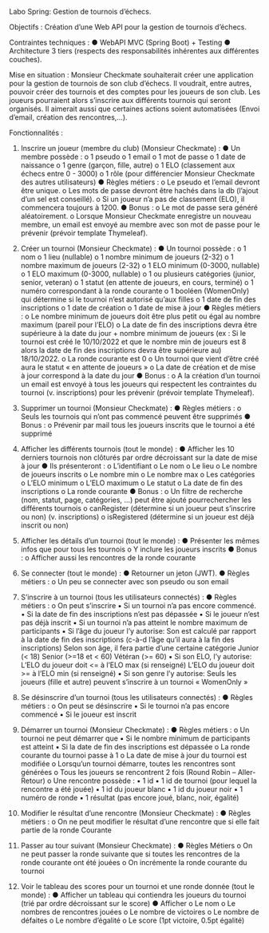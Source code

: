 Labo Spring: Gestion de tournois d’échecs.

Objectifs : Création d’une Web API pour la gestion de tournois d’échecs.

Contraintes techniques :
● WebAPI MVC (Spring Boot) + Testing
● Architecture 3 tiers (respects des responsabilités inhérentes aux différentes 
couches).

Mise en situation :
Monsieur Checkmate souhaiterait créer une application pour la gestion de tournois de son 
club d’échecs. Il voudrait, entre autres, pouvoir créer des tournois et des comptes pour les 
joueurs de son club. Les joueurs pourraient alors s’inscrire aux différents tournois qui seront 
organisés. Il aimerait aussi que certaines actions soient automatisées (Envoi d’email, 
création des rencontres,…).

Fonctionnalités :
1. Inscrire un joueur (membre du club) (Monsieur Checkmate) :
● Un membre possède :
o 1 pseudo
o 1 email
o 1 mot de passe
o 1 date de naissance
o 1 genre (garçon, fille, autre)
o 1 ELO (classement aux échecs entre 0 - 3000)
o 1 rôle (pour différencier Monsieur Checkmate des autres utilisateurs)
● Règles métiers :
o Le pseudo et l’email devront être unique.
o Les mots de passe devront être hachés dans la db (l’ajout d’un sel est conseillé).
o Si un joueur n’a pas de classement (ELO), il commencera toujours à 1200.
● Bonus :
o Le mot de passe sera généré aléatoirement.
o Lorsque Monsieur Checkmate enregistre un nouveau membre, un email est envoyé au membre avec son mot de passe pour le prévenir (prévoir template Thymeleaf).

2. Créer un tournoi (Monsieur Checkmate) :
● Un tournoi possède :
o 1 nom
o 1 lieu (nullable)
o 1 nombre minimum de joueurs (2-32)
o 1 nombre maximum de joueurs (2-32)
o 1 ELO minimum (0-3000, nullable)
o 1 ELO maximum (0-3000, nullable)
o 1 ou plusieurs catégories (junior, senior, veteran)
o 1 statut (en attente de joueurs, en cours, terminé)
o 1 numéro correspondant à la ronde courante
o 1 booléen (WomenOnly) qui détermine si le tournoi n’est autorisé qu’aux filles
o 1 date de fin des inscriptions
o 1 date de création
o 1 date de mise à jour
● Règles métiers :
o Le nombre minimum de joueurs doit être plus petit ou égal au nombre maximum (pareil pour l’ELO)
o La date de fin des inscriptions devra être supérieure à la date du jour + nombre minimum de joueurs (ex : Si le tournoi est créé le 10/10/2022 et que le nombre min de joueurs est 8 alors la date de fin des inscriptions devra être supérieure au) 18/10/2022.
o La ronde courante est 0
o Un tournoi que vient d’être créé aura le statut « en attente de joueurs »
o La date de création et de mise à jour correspond à la date du jour
● Bonus :
o A la création d’un tournoi un email est envoyé à tous les joueurs qui respectent les contraintes du tournoi (v. inscriptions) pour les prévenir (prévoir template Thymeleaf).


3. Supprimer un tournoi (Monsieur Checkmate) :
● Règles métiers :
o Seuls les tournois qui n’ont pas commencé peuvent être supprimés
● Bonus :
o Prévenir par mail tous les joueurs inscrits que le tournoi a été supprimé


4. Afficher les différents tournois (tout le monde) :
● Afficher les 10 derniers tournois non clôturés par ordre décroissant sur la date de 
mise à jour
● Ils présenteront :
o L’identifiant
o Le nom
o Le lieu
o Le nombre de joueurs inscrits
o Le nombre min
o Le nombre max
o Les catégories
o L’ELO minimum
o L’ELO maximum
o Le statut
o La date de fin des inscriptions
o La ronde courante
● Bonus :
o Un filtre de recherche (nom, statut, page, catégories, …) peut être ajouté pourrechercher les différents tournois
o canRegister (détermine si un joueur peut s’inscrire ou non) (v. inscriptions)
o isRegistered (détermine si un joueur est déjà inscrit ou non)


5. Afficher les détails d’un tournoi (tout le monde) :
● Présenter les mêmes infos que pour tous les tournois
o Y inclure les joueurs inscrits
● Bonus :
o Afficher aussi les rencontres de la ronde courante


6. Se connecter (tout le monde) :
● Retourner un jeton (JWT).
● Règles métiers :
o Un peu se connecter avec son pseudo ou son email


7. S’inscrire à un tournoi (tous les utilisateurs connectés) :
● Règles métiers :
o On peut s’inscrire
▪ Si un tournoi n’a pas encore commencé.
▪ Si la date de fin des inscriptions n’est pas dépassée
▪ Si le joueur n’est pas déjà inscrit
▪ Si un tournoi n’a pas atteint le nombre maximum de participants
▪ Si l’âge du joueur l’y autorise:
Son est calculé par rapport à la date de fin des inscriptions (c-à-d l’âge qu’il aura à la fin des inscriptions)
Selon son âge, il fera partie d’une certaine catégorie Junior (< 18) Senior (>=18 et < 60) Vétéran (>= 60)
▪ Si son ELO, l’y autorise:
L’ELO du joueur doit <= à l’ELO max (si renseigné)
L’ELO du joueur doit >= à l’ELO min (si renseigné)
▪ Si son genre l’y autorise:
Seuls les joueurs (fille et autre) peuvent s’inscrire à un tournoi
« WomenOnly »


8. Se désinscrire d’un tournoi (tous les utilisateurs connectés) :
● Règles métiers :
o On peut se désinscrire
▪ Si le tournoi n’a pas encore commencé
▪ Si le joueur est inscrit


9. Démarrer un tournoi (Monsieur Checkmate) :
● Règles métiers :
o Un tournoi ne peut démarrer que
▪ Si le nombre minimum de participants est atteint
▪ Si la date de fin des inscriptions est dépassée
o La ronde courante du tournoi passe à 1
o La date de mise à jour du tournoi est modifiée
o Lorsqu’un tournoi démarre, toutes les rencontres sont générées
o Tous les joueurs se rencontrent 2 fois (Round Robin – Aller-Retour)
o Une rencontre possède :
▪ 1 id
▪ 1 id de tournoi (pour lequel la rencontre a été jouée)
▪ 1 id du joueur blanc
▪ 1 id du joueur noir
▪ 1 numéro de ronde
▪ 1 résultat (pas encore joué, blanc, noir, égalité)


10. Modifier le résultat d’une rencontre (Monsieur Checkmate) :
● Règles métiers :
o On ne peut modifier le résultat d’une rencontre que si elle fait partie de la 
ronde
Courante


11. Passer au tour suivant (Monsieur Checkmate) :
● Règles Métiers
o On ne peut passer la ronde suivante que si toutes les rencontres de la ronde courante ont été jouées
o On incrémente la ronde courante du tournoi


12. Voir le tableau des scores pour un tournoi et une ronde donnée (tout le monde) :
● Afficher un tableau qui contiendra les joueurs du tournoi (trié par ordre décroissant sur le score)
● Afficher
o Le nom
o Le nombres de rencontres jouées
o Le nombre de victoires
o Le nombre de défaites
o Le nombre d’égalité
o Le score (1pt victoire, 0.5pt égalité)
